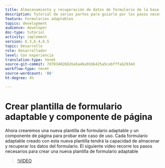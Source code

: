 ```yaml
---
title: Almacenamiento y recuperación de datos de formulario de la base de datos MySQL
description: Tutorial de varias partes para guiarle por los pasos necesarios para almacenar y recuperar datos de formulario
feature: Formularios adaptables
topics: development
audience: developer
doc-type: tutorial
activity: implement
version: 6.3,6.4,6.5
topic: Desarrollo
role: Desarrollador
level: Con experiencia
translation-type: tm+mt
source-git-commit: 7d7034026826a5a46a91b6425a5cebfffab2934d
workflow-type: tm+mt
source-wordcount: '86'
ht-degree: 4%

---
```


# Crear plantilla de formulario adaptable y componente de página

Ahora crearemos una nueva plantilla de formulario adaptable y un componente de página para probar este caso de uso. Cada formulario adaptable creado con esta nueva plantilla tendrá la capacidad de almacenar y recuperar los datos del formulario.
El siguiente vídeo recorre los pasos necesarios para crear una nueva plantilla de formulario adaptable
>[!VIDEO](https://video.tv.adobe.com/v/27828?quality=9&learn=on)

